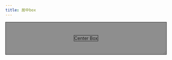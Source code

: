 ```yaml
---
title: 居中box
---
```


<div style="display:flex;
    justify-content: center;
    align-items: center;
    resize: both;
    overflow: scroll;
    border: 1px solid;
    min-height: 100px;
    background-color: #00000070;
">
    <div style="border: 1px solid;">Center Box</div>
</div>
